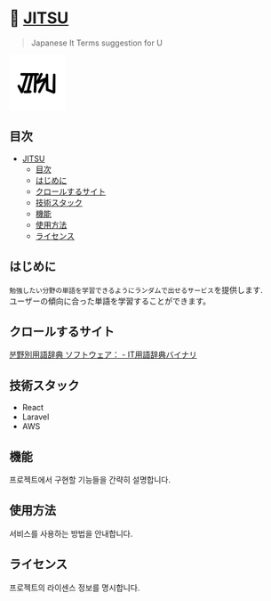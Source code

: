 # 🏯 [JITSU]()
> Japanese It Terms suggestion for U

<div align="center" style="display:flex;">
    <img src="/frontend/public/jitsu_logo.jpeg" width="100" alt="logo"/>
</div>

## 目次

- [JITSU](#jitsu)
  - [目次](#目次)
  - [はじめに](#はじめに)
  - [クロールするサイト](#クロールするサイト)
  - [技術スタック](#技術スタック)
  - [機能](#機能)
  - [使用方法](#使用方法)
  - [ライセンス](#ライセンス)

## はじめに

`勉強したい分野の単語を学習できるようにランダムで出せるサービス`を提供します. <br>
ユーザーの傾向に合った単語を学習することができます。

## クロールするサイト

[분野別用語辞典 ソフトウェア： - IT用語辞典バイナリ](https://www.sophia-it.com/word-category/ソフトウェア)

## 技術スタック

- React
- Laravel
- AWS

## 機能

프로젝트에서 구현할 기능들을 간략히 설명합니다.

## 使用方法

서비스를 사용하는 방법을 안내합니다.

## ライセンス

프로젝트의 라이센스 정보를 명시합니다.
